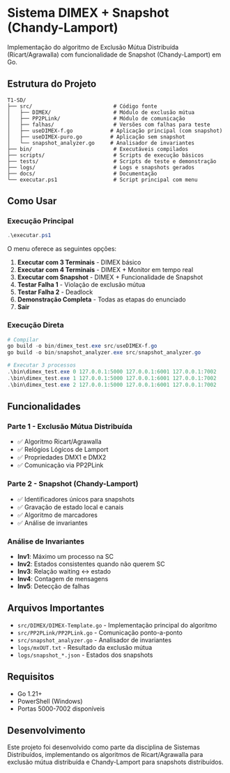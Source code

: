 # Sistema DIMEX + Snapshot (Chandy-Lamport)

Implementação do algoritmo de Exclusão Mútua Distribuída (Ricart/Agrawalla) com funcionalidade de Snapshot (Chandy-Lamport) em Go.

## Estrutura do Projeto

```
T1-SD/
├── src/                          # Código fonte
│   ├── DIMEX/                    # Módulo de exclusão mútua
│   ├── PP2PLink/                 # Módulo de comunicação
│   ├── falhas/                   # Versões com falhas para teste
│   ├── useDIMEX-f.go            # Aplicação principal (com snapshot)
│   ├── useDIMEX-puro.go         # Aplicação sem snapshot
│   └── snapshot_analyzer.go     # Analisador de invariantes
├── bin/                          # Executáveis compilados
├── scripts/                      # Scripts de execução básicos
├── tests/                        # Scripts de teste e demonstração
├── logs/                         # Logs e snapshots gerados
├── docs/                         # Documentação
└── executar.ps1                  # Script principal com menu
```

## Como Usar

### Execução Principal
```powershell
.\executar.ps1
```

O menu oferece as seguintes opções:
1. **Executar com 3 Terminais** - DIMEX básico
2. **Executar com 4 Terminais** - DIMEX + Monitor em tempo real
3. **Executar com Snapshot** - DIMEX + Funcionalidade de Snapshot
4. **Testar Falha 1** - Violação de exclusão mútua
5. **Testar Falha 2** - Deadlock
6. **Demonstração Completa** - Todas as etapas do enunciado
7. **Sair**

### Execução Direta
```powershell
# Compilar
go build -o bin/dimex_test.exe src/useDIMEX-f.go
go build -o bin/snapshot_analyzer.exe src/snapshot_analyzer.go

# Executar 3 processos
.\bin\dimex_test.exe 0 127.0.0.1:5000 127.0.0.1:6001 127.0.0.1:7002
.\bin\dimex_test.exe 1 127.0.0.1:5000 127.0.0.1:6001 127.0.0.1:7002
.\bin\dimex_test.exe 2 127.0.0.1:5000 127.0.0.1:6001 127.0.0.1:7002
```

## Funcionalidades

### Parte 1 - Exclusão Mútua Distribuída
- ✅ Algoritmo Ricart/Agrawalla
- ✅ Relógios Lógicos de Lamport
- ✅ Propriedades DMX1 e DMX2
- ✅ Comunicação via PP2PLink

### Parte 2 - Snapshot (Chandy-Lamport)
- ✅ Identificadores únicos para snapshots
- ✅ Gravação de estado local e canais
- ✅ Algoritmo de marcadores
- ✅ Análise de invariantes

### Análise de Invariantes
- **Inv1**: Máximo um processo na SC
- **Inv2**: Estados consistentes quando não querem SC
- **Inv3**: Relação waiting ↔ estado
- **Inv4**: Contagem de mensagens
- **Inv5**: Detecção de falhas

## Arquivos Importantes

- `src/DIMEX/DIMEX-Template.go` - Implementação principal do algoritmo
- `src/PP2PLink/PP2PLink.go` - Comunicação ponto-a-ponto
- `src/snapshot_analyzer.go` - Analisador de invariantes
- `logs/mxOUT.txt` - Resultado da exclusão mútua
- `logs/snapshot_*.json` - Estados dos snapshots

## Requisitos

- Go 1.21+
- PowerShell (Windows)
- Portas 5000-7002 disponíveis

## Desenvolvimento

Este projeto foi desenvolvido como parte da disciplina de Sistemas Distribuídos, implementando os algoritmos de Ricart/Agrawalla para exclusão mútua distribuída e Chandy-Lamport para snapshots distribuídos. 